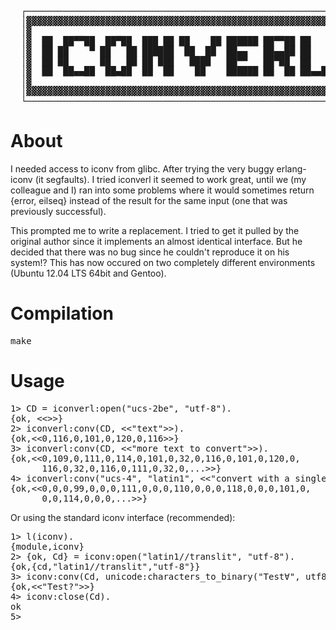 <pre>
  ┌─────────────────────────────────────────────────────────────┐
  │▓▓▓▓▓▓▓▓▓▓▓▓▓▓▓▓▓▓▓▓▓▓▓▓▓▓▓▓▓▓▓▓▓▓▓▓▓▓▓▓▓▓▓▓▓▓▓▓▓▓▓▓▓▓▓▓▓▓▓▓▓│
  │▓                                                           ▓│
  │▓  ██  ██▀▀██  ██▀██  ███ ██ ██    ██ ██████ ██▀▀██ ██      ▓│
  │▓  ██ ██    ▀ ██   ██ ██████  ██  ██  ██▄▄   ██▄▄██ ██      ▓│
  │▓  ██ ██      ██   ██ ██ ███   ████   ██▀▀   ██▀██  ██   ▄  ▓│
  │▓  ██  ██▄▄██  ██▄██  ██  ██    ██    ██████ ██  ██ ██▄▄██  ▓│
  │▓                                                           ▓│
  │▓▓▓▓▓▓▓▓▓▓▓▓▓▓▓▓▓▓▓▓▓▓▓▓▓▓▓▓▓▓▓▓▓▓▓▓▓▓▓▓▓▓▓▓▓▓▓▓▓▓▓▓▓▓▓▓▓▓▓▓▓│
  └─────────────────────────────────────────────────────────────┘
</pre>

About
=====

I needed access to iconv from glibc. After trying the very buggy erlang-iconv (it segfaults). I tried iconverl it seemed to work great, until we (my colleague and I) ran into some problems where it would sometimes return {error, eilseq} instead of the result for the same input (one that was previously successful). 

This prompted me to write a replacement. I tried to get it pulled by the original author since it implements an almost identical interface. But he decided that there was no bug since he couldn't reproduce it on his system!? This has now occured on two completely different environments (Ubuntu 12.04 LTS 64bit and Gentoo). 

Compilation
===========

<pre>
make
</pre>

Usage
=====

<pre>
1> CD = iconverl:open("ucs-2be", "utf-8").
{ok, &lt;&lt;&gt;&gt;}
2> iconverl:conv(CD, &lt;&lt;"text"&gt;&gt;).
{ok,&lt;&lt;0,116,0,101,0,120,0,116&gt;&gt;}
3> iconverl:conv(CD, &lt;&lt;"more text to convert"&gt;&gt;).
{ok,&lt;&lt;0,109,0,111,0,114,0,101,0,32,0,116,0,101,0,120,0,
      116,0,32,0,116,0,111,0,32,0,...&gt;&gt;}
4> iconverl:conv("ucs-4", "latin1", &lt;&lt;"convert with a single function call"&gt;&gt;).
{ok,&lt;&lt;0,0,0,99,0,0,0,111,0,0,0,110,0,0,0,118,0,0,0,101,0,
      0,0,114,0,0,0,...&gt;&gt;}
</pre>

Or using the standard iconv interface (recommended):
<pre>
1&gt; l(iconv).<br />{module,iconv}<br />2&gt; {ok, Cd} = iconv:open("latin1//translit", "utf-8").<br />{ok,{cd,"latin1//translit","utf-8"}}<br />3&gt; iconv:conv(Cd, unicode:characters_to_binary("Test&forall;", utf8)).<br />{ok,&lt;&lt;"Test?"&gt;&gt;}<br />4&gt; iconv:close(Cd).<br />ok<br />5&gt;
</pre>




